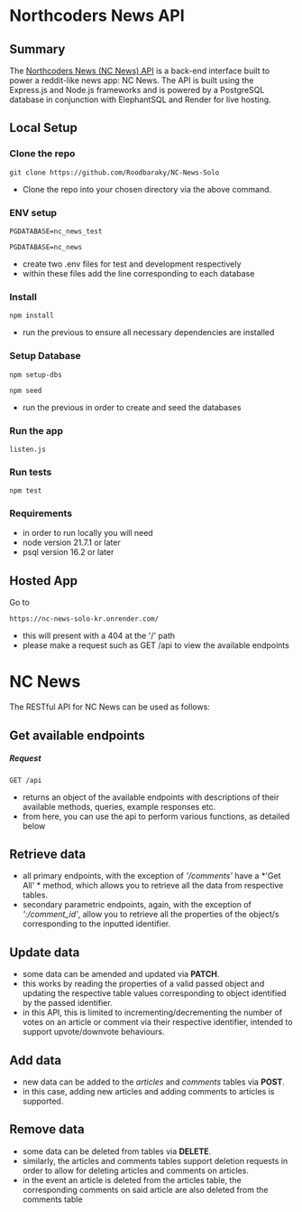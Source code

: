 # Northcoders News API
## Summary
The [Northcoders News (NC News) API](https://nc-news-solo-kr.onrender.com/api) is a back-end interface built to power a reddit-like news app: NC News.
The API is built using the Express.js and Node.js frameworks and is powered by a PostgreSQL database in conjunction with ElephantSQL and Render for live hosting.


## Local Setup

### Clone the repo

```
git clone https://github.com/Roodbaraky/NC-News-Solo
```
- Clone the repo into your chosen directory via the above command.

### ENV setup
```
PGDATABASE=nc_news_test
```
```
PGDATABASE=nc_news
```
- create two .env files for test and development respectively
- within these files add the line corresponding to each database


### Install

```
npm install 
```
- run the previous to ensure all necessary dependencies are installed

### Setup Database
```
npm setup-dbs
```
```
npm seed
```
- run the previous in order to create and seed the databases 

### Run the app

```
listen.js
```

### Run tests

```
npm test
```

### Requirements
- in order to run locally you will need
- node version 21.7.1 or later
- psql version 16.2 or later

## Hosted App
Go to
```
https://nc-news-solo-kr.onrender.com/
```
- this will present with a 404 at the '/' path
- please make a request such as GET /api to view the available endpoints

# NC News
The RESTful API for NC News can be used as follows:

## Get available endpoints
##### Request
```
GET /api
```
- returns an object of the available endpoints with descriptions of their available methods, queries, example responses etc.
- from here, you can use the api to perform various functions, as detailed below


## Retrieve data
- all primary endpoints, with the exception of *'/comments'* have a *'Get All' * method, which allows you to retrieve all the data from respective tables.
- secondary parametric endpoints, again, with the exception of *':/comment_id'*, allow you to retrieve all the properties of the object/s corresponding to the inputted identifier.

## Update data
- some data can be amended and updated via **PATCH**.
- this works by reading the properties of a valid passed object and updating the respective table values corresponding to object identified by the passed identifier.
- in this API, this is limited to incrementing/decrementing the number of votes on an article or comment via their respective identifier, intended to support upvote/downvote behaviours.

## Add data
- new data can be added to the *articles* and *comments* tables via **POST**.
- in this case, adding new articles and adding comments to articles is supported. 

## Remove data
- some data can be deleted from tables via **DELETE**.
- similarly, the articles and comments tables support deletion requests in order to allow for deleting articles and comments on articles.
- in the event an article is deleted from the articles table, the corresponding comments on said article are also deleted from the comments table

